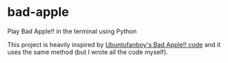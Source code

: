 # bad-apple
Play Bad Apple!! in the terminal using Python

This project is heavily inspired by [Ubuntufanboy's Bad Apple!! code](https://github.com/Ubuntufanboy/bad-apple) and it uses the same method (but I wrote all the code myself).